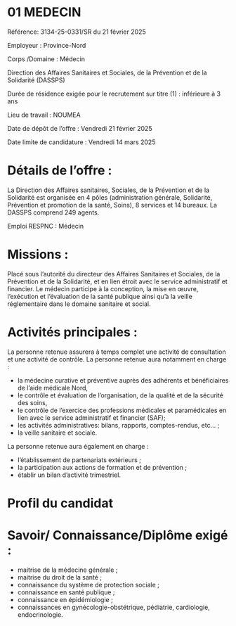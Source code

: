 # 01 MEDECIN

Référence: 3134-25-0331/SR du 21 février 2025

Employeur : Province-Nord

Corps /Domaine : Médecin

Direction des Affaires Sanitaires et Sociales, de la Prévention et de la Solidarité (DASSPS)

Durée de résidence exigée pour le recrutement sur titre (1) : inférieure à 3 ans

Lieu de travail : NOUMEA

Date de dépôt de l’offre : Vendredi 21 février 2025

Date limite de candidature : Vendredi 14 mars 2025

# Détails de l’offre :

La Direction des Affaires sanitaires, Sociales, de la Prévention et de la Solidarité est organisée en 4 pôles (administration générale, Solidarité, Prévention et promotion de la santé, Soins), 8 services et 14 bureaux. La DASSPS comprend 249 agents.

Emploi RESPNC : Médecin

# Missions :

Placé sous l’autorité du directeur des Affaires Sanitaires et Sociales, de la Prévention et de la Solidarité, et en lien étroit avec le service administratif et financier. Le médecin participe à la conception, la mise en œuvre, l’exécution et l’évaluation de la santé publique ainsi qu’à la veille réglementaire dans le domaine sanitaire et social.

# Activités principales :

La personne retenue assurera à temps complet une activité de consultation et une activité de contrôle. La personne retenue aura notamment en charge :

- la médecine curative et préventive auprès des adhérents et bénéficiaires de l’aide médicale Nord,
- le contrôle et évaluation de l’organisation, de la qualité et de la sécurité des soins,
- le contrôle de l’exercice des professions médicales et paramédicales en lien avec le service administratif et financier (SAF);
- les activités administratives: bilans, rapports, comptes-rendus, etc… ;
- la veille sanitaire et sociale.

La personne retenue aura également en charge :

- l’établissement de partenariats extérieurs ;
- la participation aux actions de formation et de prévention ;
- établir un bilan d’activité trimestriel.

# Profil du candidat

# Savoir/ Connaissance/Diplôme exigé :

- maitrise de la médecine générale ;
- maitrise du droit de la santé ;
- connaissance du système de protection sociale ;
- connaissance en santé publique ;
- connaissance en épidémiologie ;
- connaissances en gynécologie-obstétrique, pédiatrie, cardiologie, endocrinologie.